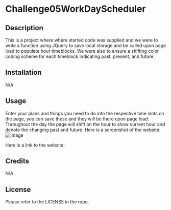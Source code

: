 # Challenge05WorkDayScheduler

## Description
This is a project where where started code was supplied and we were to write a function using JQuery to save local storage and be called upon page load to populate hour timeblocks. We were also to ensure a shifting color coding scheme for each timeblock indicating past, present, and future. 


## Installation

N/A

## Usage

Enter your plans and things you need to do into the respective time slots on the page, you can save these and they will be there upon page load. Throughout the day the page will shift on the hour to show current hour and denote the changing past and future. Here is a screenshot of the website: ![image](https://user-images.githubusercontent.com/123116188/220174965-e7ad5efd-09a3-48fa-b24b-0f28333ee9f8.png)

Here is a link to the website:

## Credits

N/A

## License

Please refer to the LICENSE in the repo.
